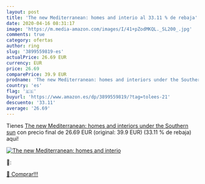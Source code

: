 ```yaml
---
layout: post
title: 'The new Mediterranean: homes and interio al 33.11 % de rebaja'
date: 2020-04-16 08:31:17
image: 'https://m.media-amazon.com/images/I/41+pZodMKQL._SL200_.jpg'
comments: true
category: ofertas
author: ring
slug: '3899559819-es'
actualPrice: 26.69 EUR
currency: EUR
price: 26.69
comparePrice: 39.9 EUR
prodname: 'The new Mediterranean: homes and interiors under the Southern sun'
country: 'es'
flag: '🇪🇸'
buyurl: 'https://www.amazon.es/dp/3899559819/?tag=tolees-21'
descuento: '33.11'
average: '26.69'
---
```


Tienes [The new Mediterranean: homes and interiors under the Southern sun](https://www.amazon.es/dp/3899559819/?tag=tolees-21) con precio final de  26.69 EUR (original: 39.9 EUR) (33.11 %  de rebaja) aqui!

[![The new Mediterranean: homes and interio](https://m.media-amazon.com/images/I/41+pZodMKQL._SL200_.jpg)](https://www.amazon.es/dp/3899559819/?tag=tolees-21)

🔎:


[🛒 Comprar!!!](https://www.amazon.es/dp/3899559819/?tag=tolees-21)
